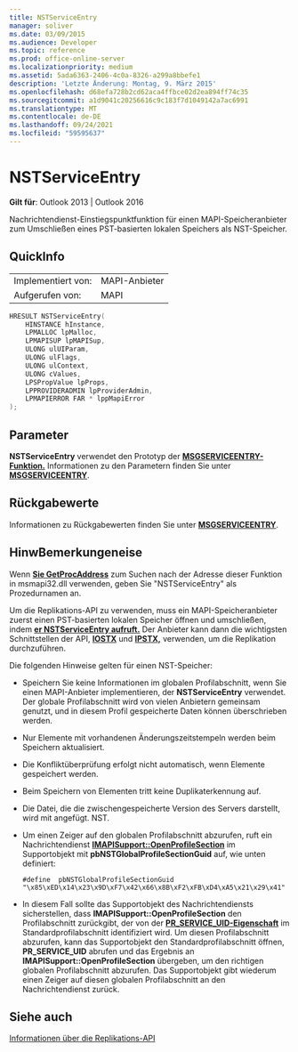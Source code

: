 ```yaml
---
title: NSTServiceEntry
manager: soliver
ms.date: 03/09/2015
ms.audience: Developer
ms.topic: reference
ms.prod: office-online-server
ms.localizationpriority: medium
ms.assetid: 5ada6363-2406-4c0a-8326-a299a8bbefe1
description: 'Letzte Änderung: Montag, 9. März 2015'
ms.openlocfilehash: d68efa728b2cd62aca4ffbce02d2ea894ff74c35
ms.sourcegitcommit: a1d9041c20256616c9c183f7d1049142a7ac6991
ms.translationtype: MT
ms.contentlocale: de-DE
ms.lasthandoff: 09/24/2021
ms.locfileid: "59595637"
---
```

# <a name="nstserviceentry"></a>NSTServiceEntry

  
  
**Gilt für**: Outlook 2013 | Outlook 2016 
  
Nachrichtendienst-Einstiegspunktfunktion für einen MAPI-Speicheranbieter zum Umschließen eines PST-basierten lokalen Speichers als NST-Speicher. 
  
## <a name="quick-info"></a>QuickInfo

|||
|:-----|:-----|
|Implementiert von:  <br/> |MAPI-Anbieter  <br/> |
|Aufgerufen von:  <br/> |MAPI  <br/> |
   
```cpp
HRESULT NSTServiceEntry( 
    HINSTANCE hInstance,   
    LPMALLOC lpMalloc, 
    LPMAPISUP lpMAPISup, 
    ULONG ulUIParam, 
    ULONG ulFlags, 
    ULONG ulContext, 
    ULONG cValues, 
    LPSPropValue lpProps, 
    LPPROVIDERADMIN lpProviderAdmin, 
    LPMAPIERROR FAR * lppMapiError 
);
```

## <a name="parameters"></a>Parameter

 **NSTServiceEntry** verwendet den Prototyp der **[MSGSERVICEENTRY-Funktion.](msgserviceentry.md)** Informationen zu den Parametern finden Sie unter **[MSGSERVICEENTRY](msgserviceentry.md)**. 
  
## <a name="return-values"></a>Rückgabewerte

Informationen zu Rückgabewerten finden Sie unter **[MSGSERVICEENTRY](msgserviceentry.md)**. 
  
## <a name="remarks"></a>HinwBemerkungeneise

Wenn **[Sie GetProcAddress](https://msdn.microsoft.com/library/ms683212.aspx)** zum Suchen nach der Adresse dieser Funktion in msmapi32.dll verwenden, geben Sie "NSTServiceEntry" als Prozedurnamen an. 
  
Um die Replikations-API zu verwenden, muss ein MAPI-Speicheranbieter zuerst einen PST-basierten lokalen Speicher öffnen und umschließen, indem **[er NSTServiceEntry aufruft.](nstserviceentry.md)** Der Anbieter kann dann die wichtigsten Schnittstellen der API, **[IOSTX](iostxiunknown.md)** und **[IPSTX,](ipstxiunknown.md)** verwenden, um die Replikation durchzuführen. 
  
Die folgenden Hinweise gelten für einen NST-Speicher:
  
- Speichern Sie keine Informationen im globalen Profilabschnitt, wenn Sie einen MAPI-Anbieter implementieren, der **NSTServiceEntry** verwendet. Der globale Profilabschnitt wird von vielen Anbietern gemeinsam genutzt, und in diesem Profil gespeicherte Daten können überschrieben werden. 
    
- Nur Elemente mit vorhandenen Änderungszeitstempeln werden beim Speichern aktualisiert. 
    
- Die Konfliktüberprüfung erfolgt nicht automatisch, wenn Elemente gespeichert werden.
    
-  Beim Speichern von Elementen tritt keine Duplikaterkennung auf. 
    
-  Die Datei, die die zwischengespeicherte Version des Servers darstellt, wird mit angefügt. NST. 
    
- Um einen Zeiger auf den globalen Profilabschnitt abzurufen, ruft ein Nachrichtendienst **[IMAPISupport::OpenProfileSection](imapisupport-openprofilesection.md)** im Supportobjekt mit **pbNSTGlobalProfileSectionGuid** auf, wie unten definiert: 
    
  ```
  #define  pbNSTGlobalProfileSectionGuid "\x85\xED\x14\x23\x9D\xF7\x42\x66\x8B\xF2\xFB\xD4\xA5\x21\x29\x41"
  ```

- In diesem Fall sollte das Supportobjekt des Nachrichtendiensts sicherstellen, dass **IMAPISupport::OpenProfileSection** den Profilabschnitt zurückgibt, der von der **[PR_SERVICE_UID-Eigenschaft](pidtagserviceuid-canonical-property.md)** im Standardprofilabschnitt identifiziert wird. Um diesen Profilabschnitt abzurufen, kann das Supportobjekt den Standardprofilabschnitt öffnen, **PR_SERVICE_UID** abrufen und das Ergebnis an **IMAPISupport::OpenProfileSection** übergeben, um den richtigen globalen Profilabschnitt abzurufen. Das Supportobjekt gibt wiederum einen Zeiger auf diesen globalen Profilabschnitt an den Nachrichtendienst zurück. 
    
## <a name="see-also"></a>Siehe auch



[Informationen über die Replikations-API](about-the-replication-api.md)

